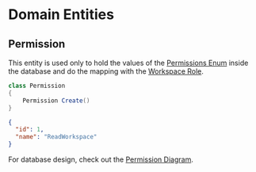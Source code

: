 # Domain Entities

## Permission

This entity is used only to hold the values of the [Permissions Enum](../../Domain.md/#enums) 
inside the database and do the mapping with the [Workspace Role](Entity.WorkspaceRole.md).

```csharp
class Permission 
{
    Permission Create()
}
```

```json
{
  "id": 1,
  "name": "ReadWorkspace"
}
```

For database design, check out the [Permission Diagram](../diagrams/entities/Diagram.Permission.md).